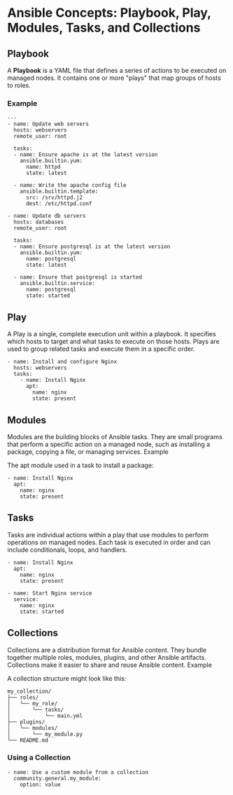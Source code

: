 # Ansible Concepts: Playbook, Play, Modules, Tasks, and Collections

## Playbook
A **Playbook** is a YAML file that defines a series of actions to be executed on managed nodes. It contains one or more "plays" that map groups of hosts to roles.

### Example
```
---
- name: Update web servers
  hosts: webservers
  remote_user: root

  tasks:
  - name: Ensure apache is at the latest version
    ansible.builtin.yum:
      name: httpd
      state: latest

  - name: Write the apache config file
    ansible.builtin.template:
      src: /srv/httpd.j2
      dest: /etc/httpd.conf

- name: Update db servers
  hosts: databases
  remote_user: root

  tasks:
  - name: Ensure postgresql is at the latest version
    ansible.builtin.yum:
      name: postgresql
      state: latest

  - name: Ensure that postgresql is started
    ansible.builtin.service:
      name: postgresql
      state: started
```

## Play

A Play is a single, complete execution unit within a playbook. It specifies which hosts to target and what tasks to execute on those hosts. Plays are used to group related tasks and execute them in a specific order.

```
- name: Install and configure Nginx
  hosts: webservers
  tasks:
    - name: Install Nginx
      apt:
        name: nginx
        state: present
```

## Modules

Modules are the building blocks of Ansible tasks. They are small programs that perform a specific action on a managed node, such as installing a package, copying a file, or managing services.
Example

The apt module used in a task to install a package:

```
- name: Install Nginx
  apt:
    name: nginx
    state: present
```

## Tasks

Tasks are individual actions within a play that use modules to perform operations on managed nodes. Each task is executed in order and can include conditionals, loops, and handlers.
      
```
- name: Install Nginx
  apt:
    name: nginx
    state: present

- name: Start Nginx service
  service:
    name: nginx
    state: started
```

## Collections

Collections are a distribution format for Ansible content. They bundle together multiple roles, modules, plugins, and other Ansible artifacts. Collections make it easier to share and reuse Ansible content.
Example

A collection structure might look like this:

```
my_collection/
├── roles/
│   └── my_role/
│       └── tasks/
│           └── main.yml
├── plugins/
│   └── modules/
│       └── my_module.py
└── README.md
```

### Using a Collection

```
- name: Use a custom module from a collection
  community.general.my_module:
    option: value
```